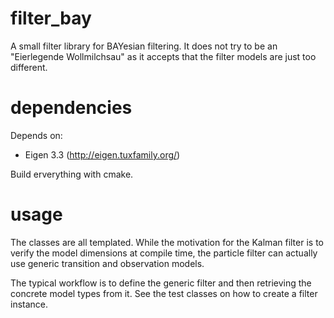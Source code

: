 # filter_bay
A small filter library for BAYesian filtering. It does not try to be an "Eierlegende Wollmilchsau" as it accepts that the filter models are just too different.
  
# dependencies
Depends on:

- Eigen 3.3 (http://eigen.tuxfamily.org/)

Build erverything with cmake.

# usage
The classes are all templated. While the motivation for the Kalman filter is to verify the model dimensions at compile time, the particle filter can actually use generic transition and observation models.

The typical workflow is to define the generic filter and then retrieving the concrete model types from it. See the test classes on how to create a filter instance.
